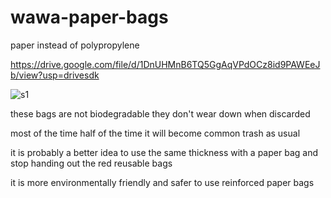 # wawa-paper-bags
paper instead of polypropylene


https://drive.google.com/file/d/1DnUHMnB6TQ5GgAqVPdOCz8id9PAWEeJb/view?usp=drivesdk


![s1](https://github.com/c4pt000/wawa-paper-bags/blob/main/IMG_20211001_134035504.jpg?raw=true)


these bags are not biodegradable they don't wear down when discarded

most of the time half of the time it will become common trash as usual

it is probably a better idea to use the same thickness with a paper bag and stop handing out the red reusable bags

it is more environmentally friendly and safer to use reinforced paper bags

